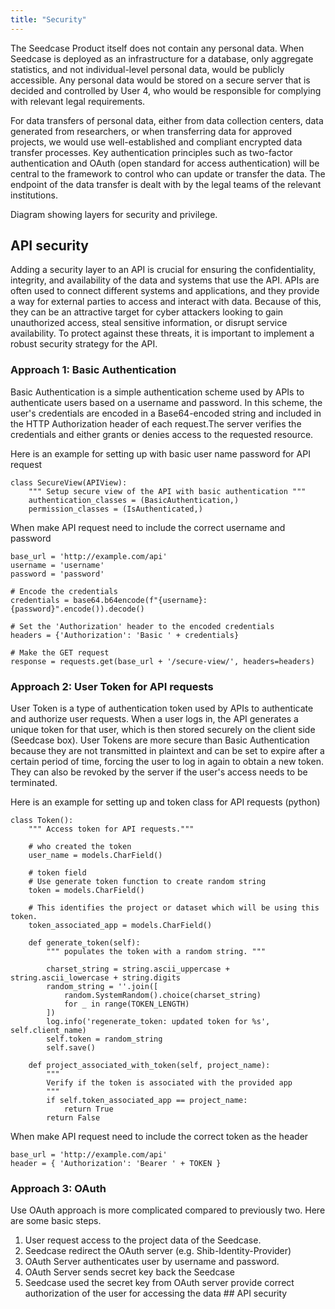```yaml
---
title: "Security"
---
```


The Seedcase Product itself does not contain any personal data. When
Seedcase is deployed as an infrastructure for a database, only aggregate
statistics, and not individual-level personal data, would be publicly
accessible. Any personal data would be stored on a secure server that is
decided and controlled by User 4, who would be responsible for complying
with relevant legal requirements.

For data transfers of personal data, either from data collection
centers, data generated from researchers, or when transferring data for
approved projects, we would use well-established and compliant encrypted
data transfer processes. Key authentication principles such as
two-factor authentication and OAuth (open standard for access
authentication) will be central to the framework to control who can
update or transfer the data. The endpoint of the data transfer is dealt
with by the legal teams of the relevant institutions.

Diagram showing layers for security and privilege.

## API security

Adding a security layer to an API is crucial for ensuring the
confidentiality, integrity, and availability of the data and systems
that use the API. APIs are often used to connect different systems and
applications, and they provide a way for external parties to access and
interact with data. Because of this, they can be an attractive target
for cyber attackers looking to gain unauthorized access, steal sensitive
information, or disrupt service availability. To protect against these
threats, it is important to implement a robust security strategy for the
API.

### Approach 1: Basic Authentication

Basic Authentication is a simple authentication scheme used by APIs to
authenticate users based on a username and password. In this scheme, the
user's credentials are encoded in a Base64-encoded string and included
in the HTTP Authorization header of each request.The server verifies the
credentials and either grants or denies access to the requested
resource.

Here is an example for setting up with basic user name password for API
request

    class SecureView(APIView):
        """ Setup secure view of the API with basic authentication """
        authentication_classes = (BasicAuthentication,)
        permission_classes = (IsAuthenticated,)

When make API request need to include the correct username and password

    base_url = 'http://example.com/api'
    username = 'username'
    password = 'password'

    # Encode the credentials
    credentials = base64.b64encode(f"{username}:{password}".encode()).decode()

    # Set the 'Authorization' header to the encoded credentials
    headers = {'Authorization': 'Basic ' + credentials}

    # Make the GET request
    response = requests.get(base_url + '/secure-view/', headers=headers)

### Approach 2: User Token for API requests

User Token is a type of authentication token used by APIs to
authenticate and authorize user requests. When a user logs in, the API
generates a unique token for that user, which is then stored securely on
the client side (Seedcase box). User Tokens are more secure than Basic
Authentication because they are not transmitted in plaintext and can be
set to expire after a certain period of time, forcing the user to log in
again to obtain a new token. They can also be revoked by the server if
the user's access needs to be terminated.

Here is an example for setting up and token class for API requests
(python)

    class Token():
        """ Access token for API requests."""

        # who created the token
        user_name = models.CharField()

        # token field
        # Use generate token function to create random string
        token = models.CharField()

        # This identifies the project or dataset which will be using this token.
        token_associated_app = models.CharField()

        def generate_token(self):
            """ populates the token with a random string. """

            charset_string = string.ascii_uppercase + string.ascii_lowercase + string.digits
            random_string = ''.join([
                random.SystemRandom().choice(charset_string)
                for _ in range(TOKEN_LENGTH)
            ])
            log.info('regenerate_token: updated token for %s', self.client_name)
            self.token = random_string
            self.save()

        def project_associated_with_token(self, project_name):
            """
            Verify if the token is associated with the provided app
            """
            if self.token_associated_app == project_name:
                return True
            return False

When make API request need to include the correct token as the header

    base_url = 'http://example.com/api'
    header = { 'Authorization': 'Bearer ' + TOKEN }

### Approach 3: OAuth

Use OAuth approach is more complicated compared to previously two. Here
are some basic steps.

1.  User request access to the project data of the Seedcase.
2.  Seedcase redirect the OAuth server (e.g. Shib-Identity-Provider)
3.  OAuth Server authenticates user by username and password.
4.  OAuth Server sends secret key back the Seedcase
5.  Seedcase used the secret key from OAuth server provide correct
    authorization of the user for accessing the data \## API security

